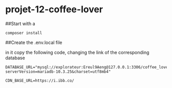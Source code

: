 # projet-12-coffee-lover

##Start with a 
```
composer install
```
 
##Create the .env.local file 

in it copy the following code, changing the link of the corresponding database 

```
DATABASE_URL="mysql://explorateur:Ereul9Aeng@127.0.0.1:3306/coffee_lover?serverVersion=mariadb-10.3.25&charset=utf8mb4"

CDN_BASE_URL=https://i.ibb.co/
```
